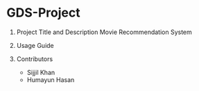 # GDS-Project

1. Project Title and Description
   Movie Recommendation System

3. Usage Guide
   
4. Contributors
   - Sijjil Khan
   - Humayun Hasan
